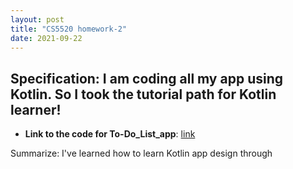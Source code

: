 ```yaml
---
layout: post
title: "CS5520 homework-2"
date: 2021-09-22
---
```






Specification: I am coding all my app using Kotlin. So I took the tutorial path for Kotlin learner!
----------------------------------------------------------------------------------------------------

* **Link to the code for To-Do_List_app**: [link](https://github.com/TommyMa99/TodoApp/tree/main/TodoApp)

Summarize: I've learned how to learn Kotlin app design through 
